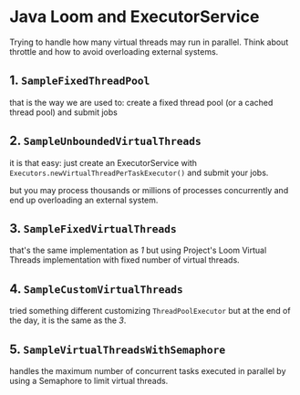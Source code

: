 # Java Loom and ExecutorService

Trying to handle how many virtual threads may run in parallel. Think about throttle and how to avoid overloading external systems.

## 1. `SampleFixedThreadPool`

that is the way we are used to: create a fixed thread pool (or a cached thread pool) and submit jobs

## 2. `SampleUnboundedVirtualThreads`

it is that easy: just create an ExecutorService with `Executors.newVirtualThreadPerTaskExecutor()` and submit your jobs.

but you may process thousands or millions of processes concurrently and end up overloading an external system.

## 3. `SampleFixedVirtualThreads`

that's the same implementation as _1_ but using Project's Loom Virtual Threads implementation with fixed number of virtual threads.

## 4. `SampleCustomVirtualThreads`

tried something different customizing `ThreadPoolExecutor` but at the end of the day, it is the same as the _3_.

## 5. `SampleVirtualThreadsWithSemaphore`

handles the maximum number of concurrent tasks executed in parallel by using a Semaphore to limit virtual threads.